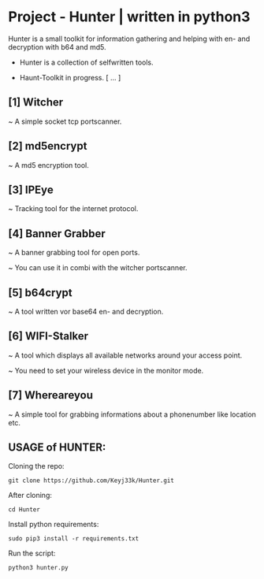 # Project - Hunter | written in python3

Hunter is a small toolkit for information gathering 
and helping with en- and decryption with b64 and md5.

- Hunter is a collection of selfwritten tools. 

- Haunt-Toolkit in progress. [ ... ]

[1] Witcher
-------------------------------------------------------------------
~ A simple socket tcp portscanner.

[2] md5encrypt
-------------------------------------------------------------------
~ A md5 encryption tool.

[3] IPEye
-------------------------------------------------------------------
~ Tracking tool for the internet protocol.

[4] Banner Grabber
-------------------------------------------------------------------
~ A banner grabbing tool for open ports.

~ You can use it in combi with the witcher portscanner.

[5] b64crypt
-------------------------------------------------------------------
~ A tool written vor base64 en- and decryption.

[6] WIFI-Stalker
-------------------------------------------------------------------
~ A tool which displays all available networks around your access point.

~ You need to set your wireless device in the monitor mode.

[7] Whereareyou
-------------------------------------------------------------------
~ A simple tool for grabbing informations about a phonenumber like location etc.

USAGE of HUNTER:
-------------------------------------------------------------------

Cloning the repo:
```
git clone https://github.com/Keyj33k/Hunter.git
```
After cloning:
```
cd Hunter
```
Install python requirements:
```
sudo pip3 install -r requirements.txt
```
Run the script:
```
python3 hunter.py
```
